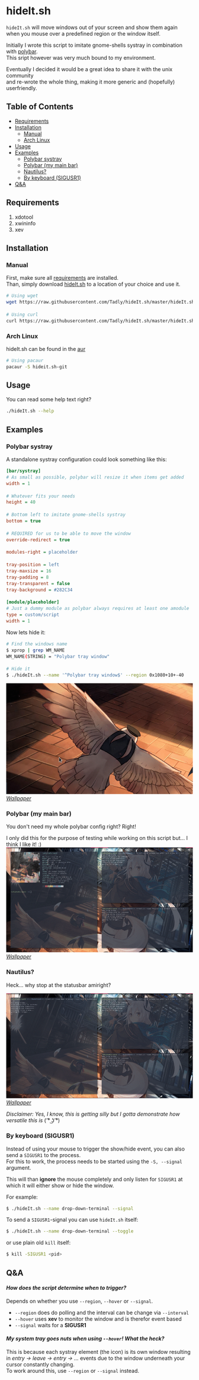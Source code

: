 hideIt.sh
=========

`hideIt.sh` will move windows out of your screen and show them again  
when you mouse over a predefined region or the window itself.

Initially I wrote this script to imitate gnome-shells systray in combination with [polybar](https://github.com/jaagr/polybar).  
This sript however was very much bound to my environment.  

Eventually I decided it would be a great idea to share it with the unix community  
and re-wrote the whole thing, making it more generic and (hopefully) userfriendly.

## Table of Contents
 * [Requirements](#requirements)
 * [Installation](#installation)
    * [Manual](#manual)
    * [Arch Linux](#arch-linux)
 * [Usage](#usage)
 * [Examples](#examples)
    * [Polybar systray](#polybar-systray)
    * [Polybar (my main bar)](#polybar-my-main-bar)
    * [Nautilus?](#nautilus)
    * [By keyboard (SIGUSR1)](#by-keyboard-sigusr1)
 * [Q&A](#qa)


## Requirements
1. xdotool
2. xwininfo
3. xev


## Installation
### Manual
First, make sure all [requirements](#requirements) are installed.  
Than, simply download [hideIt.sh](https://raw.githubusercontent.com/Tadly/hideIt.sh/master/hideIt.sh) to a location of your choice and use it.
```bash
# Using wget
wget https://raw.githubusercontent.com/Tadly/hideIt.sh/master/hideIt.sh

# Using curl
curl https://raw.githubusercontent.com/Tadly/hideIt.sh/master/hideIt.sh -o hideIt.sh
```

### Arch Linux
hideIt.sh can be found in the [aur](hideit.sh-git)
```bash
# Using pacaur
pacaur -S hideit.sh-git
```


## Usage
You can read some help text right?
```bash
./hideIt.sh --help
```


## Examples
### Polybar systray
A standalone systray configuration could look something like this:
```ini
[bar/systray]
# As small as possible, polybar will resize it when items get added
width = 1

# Whatever fits your needs
height = 40

# Bottom left to imitate gnome-shells systray
bottom = true

# REQUIRED for us to be able to move the window
override-redirect = true

modules-right = placeholder

tray-position = left
tray-maxsize = 16
tray-padding = 8
tray-transparent = false
tray-background = #282C34

[module/placeholder]
# Just a dummy module as polybar always requires at least one amodule
type = custom/script
width = 1
```

Now lets hide it:
```bash
# Find the windows name
$ xprop | grep WM_NAME
WM_NAME(STRING) = "Polybar tray window"

# Hide it
$ ./hideIt.sh --name '^Polybar tray window$' --region 0x1080+10+-40
```
![hideIt-systray](assets/hideIt-systray.gif)  
*[Wallpaper](https://www.pixiv.net/member_illust.php?mode=medium&illust_id=60439088)*


### Polybar (my main bar)
You don't need my whole polybar config right? Right!  

I only did this for the purpose of testing while working on this script but...   I think I like it! :)  
![hideIt-polybar](assets/hideIt-polybar.gif)  
*[Wallpaper](https://www.pixiv.net/member_illust.php?mode=medium&illust_id=60439088)*


### Nautilus?
Heck... why stop at the statusbar amiright?  

![hideIt-nautilus](assets/hideIt-nautilus.gif)  
*[Wallpaper](https://www.pixiv.net/member_illust.php?mode=medium&illust_id=60439088)*

*Disclaimer: Yes, I know, this is getting silly but I gotta demonstrate how versatile this is* ( ͡° ͜ʖ ͡°)


### By keyboard (SIGUSR1)
Instead of using your mouse to trigger the show/hide event, you can also send a `SIGUSR1` to the process.  
For this to work, the process needs to be started using the `-S, --signal` argument.  

This will than **ignore** the mouse completely and only listen for `SIGUSR1` at which it will either show or hide the window.  

For example:
```bash
$ ./hideIt.sh --name drop-down-terminal --signal
```

To send a `SIGUSR1`-signal you can use `hideIt.sh` itself:
```bash
$ ./hideIt.sh --name drop-down-terminal --toggle
```

or use plain old `kill` itself:
```bash
$ kill -SIGUSR1 <pid>
```

## Q&A
#### *How does the script determine when to trigger?*
Depends on whether you use `--region`, `--hover` or `--signal`.
 * `--region` does do polling and the interval can be change via `--interval`
 * `--hover` uses **xev** to monitor the window and is therefor event based
 * `--signal` waits for a **SIGUSR1**

#### *My system tray goes nuts when using `--hover`! What the heck?*
This is because each systray element (the icon) is its own window resulting  
in *entry -> leave -> entry -> ...* events due to the window underneath your  
cursor constantly changing.  
To work around this, use `--region` or `--signal` instead.
